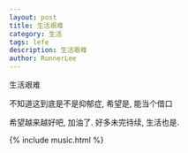 ```yaml
---
layout: post
title: 生活艰难
category: 生活
tags: lefe
description: 生活艰难
author: RunnerLee
---
```


生活艰难

不知道这到底是不是抑郁症, 希望是, 能当个借口

希望越来越好吧, 加油了. 好多未完待续, 生活也是.

{% include music.html %}